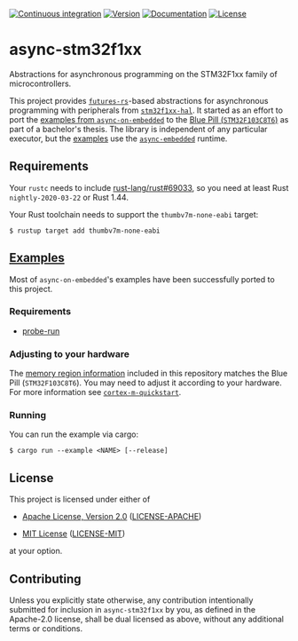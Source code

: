 [![Continuous integration](https://github.com/mwkroening/async-stm32f1xx/workflows/Continuous%20integration/badge.svg?branch=main)](https://github.com/mwkroening/async-stm32f1xx/actions?query=workflow%3A%22Continuous+integration%22+branch%3Amain) [![Version](https://img.shields.io/crates/v/async-stm32f1xx)](https://crates.io/crates/async-stm32f1xx) [![Documentation](https://docs.rs/async-stm32f1xx/badge.svg)](https://docs.rs/async-stm32f1xx) [![License](https://img.shields.io/crates/l/async-stm32f1xx)](#license)

# async-stm32f1xx

Abstractions for asynchronous programming on the STM32F1xx family of microcontrollers.

This project provides [`futures-rs`](https://github.com/rust-lang/futures-rs)-based abstractions for asynchronous programming with peripherals from [`stm32f1xx-hal`](https://github.com/stm32-rs/stm32f1xx-hal).
It started as an effort to port the [examples from `async-on-embedded`](https://github.com/rust-embedded-community/async-on-embedded/tree/master/nrf52/examples) to the [Blue Pill (`STM32F103C8T6`)](https://stm32-base.org/boards/STM32F103C8T6-Blue-Pill.html) as part of a bachelor's thesis.
The library is independent of any particular executor, but the [examples](examples) use the [`async-embedded`](https://github.com/rust-embedded-community/async-on-embedded/tree/master/async-embedded) runtime.

## Requirements

Your `rustc` needs to include [rust-lang/rust#69033](https://github.com/rust-lang/rust/pull/69033), so you need at least Rust `nightly-2020-03-22` or Rust 1.44.

Your Rust toolchain needs to support the `thumbv7m-none-eabi` target:

``` 
$ rustup target add thumbv7m-none-eabi
```

## [Examples](examples)

Most of `async-on-embedded`'s examples have been successfully ported to this project.

### Requirements

* [probe-run](https://github.com/knurling-rs/probe-run)

### Adjusting to your hardware

The [memory region information](memory.x) included in this repository matches the Blue Pill (`STM32F103C8T6`).
You may need to adjust it according to your hardware.
For more information see [`cortex-m-quickstart`](https://github.com/rust-embedded/cortex-m-quickstart).

### Running

You can run the example via cargo:

``` 
$ cargo run --example <NAME> [--release]
```

## License

This project is licensed under either of

* [Apache License, Version 2.0](https://www.apache.org/licenses/LICENSE-2.0) ([LICENSE-APACHE](LICENSE-APACHE))

* [MIT License](https://opensource.org/licenses/MIT) ([LICENSE-MIT](LICENSE-MIT))

at your option.

## Contributing

Unless you explicitly state otherwise, any contribution intentionally submitted for inclusion in `async-stm32f1xx` by you, as defined in the Apache-2.0 license, shall be dual licensed as above, without any additional terms or conditions.
